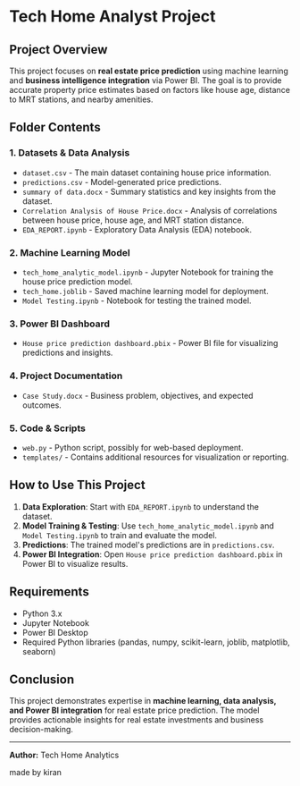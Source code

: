 # Tech Home Analyst Project

## Project Overview

This project focuses on **real estate price prediction** using machine learning and **business intelligence integration** via Power BI. The goal is to provide accurate property price estimates based on factors like house age, distance to MRT stations, and nearby amenities.

## Folder Contents

### 1. **Datasets & Data Analysis**

- `dataset.csv` - The main dataset containing house price information.
- `predictions.csv` - Model-generated price predictions.
- `summary of data.docx` - Summary statistics and key insights from the dataset.
- `Correlation Analysis of House Price.docx` - Analysis of correlations between house price, house age, and MRT station distance.
- `EDA_REPORT.ipynb` - Exploratory Data Analysis (EDA) notebook.

### 2. **Machine Learning Model**

- `tech_home_analytic_model.ipynb` - Jupyter Notebook for training the house price prediction model.
- `tech_home.joblib` - Saved machine learning model for deployment.
- `Model Testing.ipynb` - Notebook for testing the trained model.

### 3. **Power BI Dashboard**

- `House price prediction dashboard.pbix` - Power BI file for visualizing predictions and insights.

### 4. **Project Documentation**

- `Case Study.docx` - Business problem, objectives, and expected outcomes.
  
### 5. **Code & Scripts**

- `web.py` - Python script, possibly for web-based deployment.
- `templates/` - Contains additional resources for visualization or reporting.

## How to Use This Project

1. **Data Exploration**: Start with `EDA_REPORT.ipynb` to understand the dataset.
2. **Model Training & Testing**: Use `tech_home_analytic_model.ipynb` and `Model Testing.ipynb` to train and evaluate the model.
3. **Predictions**: The trained model's predictions are in `predictions.csv`.
4. **Power BI Integration**: Open `House price prediction dashboard.pbix` in Power BI to visualize results.

## Requirements

- Python 3.x
- Jupyter Notebook
- Power BI Desktop
- Required Python libraries (pandas, numpy, scikit-learn, joblib, matplotlib, seaborn)

## Conclusion

This project demonstrates expertise in **machine learning, data analysis, and Power BI integration** for real estate price prediction. The model provides actionable insights for real estate investments and business decision-making.

---

**Author:** Tech Home Analytics

made by kiran
